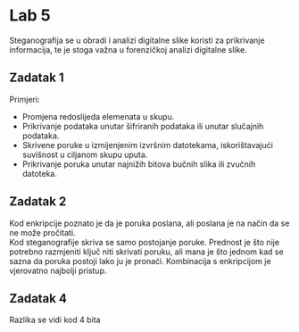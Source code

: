 # Lab 5

Steganografija se u obradi i analizi digitalne slike koristi za prikrivanje informacija, te je stoga važna u forenzičkoj analizi digitalne slike.

## Zadatak 1

Primjeri:

- Promjena redoslijeda elemenata u skupu.
- Prikrivanje podataka unutar šifriranih podataka ili unutar slučajnih podataka.
- Skrivene poruke u izmijenjenim izvršnim datotekama, iskorištavajući suvišnost u ciljanom skupu uputa.
- Prikrivanje poruka unutar najnižih bitova bučnih slika ili zvučnih datoteka.

## Zadatak 2

Kod enkripcije poznato je da je poruka poslana, ali poslana je na način da se ne može pročitati.  
Kod steganografije skriva se samo postojanje poruke.
Prednost je što nije potrebno razmjeniti ključ niti skrivati poruku, ali mana je što jednom kad se sazna da poruka postoji
lako ju je pronaći. Kombinacija s enkripcijom je vjerovatno najbolji pristup.

## Zadatak 4

Razlika se vidi kod 4 bita